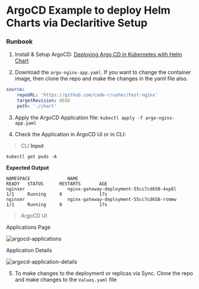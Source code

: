 # ArgoCD Example to deploy Helm Charts via Declaritive Setup

### Runbook

1. Install & Setup ArgoCD: [Deploying Argo CD in Kubernetes with Helm Chart](https://gravitycloud.ai/blog/deploying-argo-cd-in-kubernetes-with-helm-chart)

2. Download the `argo-nginx-app.yaml`. If you want to change the container image, then clone the repo and make the changes in the yaml file also.
```yaml
source:
    repoURL: 'https://github.com/code-crusher/test-nginx'
    targetRevision: HEAD
    path: './chart'
```

3. Apply the ArgoCD Application file: `kubectl apply -f argo-nginx-app.yaml`

4. Check the Application in ArgoCD UI or in CLI:

> CLI
**Input**
```
kubectl get pods -A
```

**Expected Output**
```
NAMESPACE              NAME                                                READY   STATUS      RESTARTS       AGE
nginxer                nginx-gateway-deployment-55cc7cd658-4xp8l           1/1     Running     0              17s
nginxer                nginx-gateway-deployment-55cc7cd658-rsmmw           1/1     Running     0              17s
```

> ArgoCD UI

Applications Page

![argocd-applications](https://res.cloudinary.com/dor5uewzz/image/upload/v1720765484/readme-assets/argocd-applications_sn5rx1.png)

Application Details

![argocd-application-details](https://res.cloudinary.com/dor5uewzz/image/upload/v1720765484/readme-assets/argocd-app-details_qbppwz.png)

5. To make changes to the deployment or replicas via Sync. Clone the repo and make changes to the `Values.yaml` file
